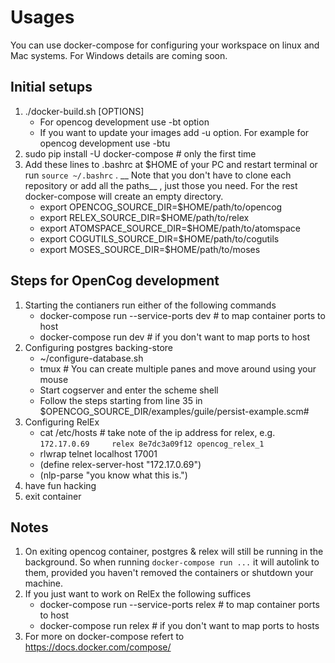 # Usages

You can use docker-compose for configuring your workspace on linux and Mac systems. For Windows details are coming soon.

## Initial setups
1. ./docker-build.sh [OPTIONS]
    * For opencog development use -bt option
    * If you want to update your images add -u option. For example for opencog
      development use -btu
2. sudo pip install -U docker-compose # only the first time
3. Add these lines to .bashrc at $HOME of your PC and restart terminal or run `source ~/.bashrc` . __ Note that you don't have to clone each repository or add
all the paths__ , just those you need. For the rest docker-compose will create
an empty directory.
    * export OPENCOG_SOURCE_DIR=$HOME/path/to/opencog
    * export RELEX_SOURCE_DIR=$HOME/path/to/relex
    * export ATOMSPACE_SOURCE_DIR=$HOME/path/to/atomspace
    * export COGUTILS_SOURCE_DIR=$HOME/path/to/cogutils
    * export MOSES_SOURCE_DIR=$HOME/path/to/moses

## Steps for OpenCog development
1. Starting the contianers run either of the following commands
    * docker-compose run --service-ports dev   # to map container ports to host
    * docker-compose run dev   # if you don't want to map ports to host
2. Configuring postgres backing-store
    * ~/configure-database.sh
    * tmux   # You can create multiple panes and move around using your mouse
    * Start cogserver and enter the scheme shell
    * Follow the steps starting from line 35 in
      $OPENCOG_SOURCE_DIR/examples/guile/persist-example.scm#
3. Configuring RelEx
    * cat /etc/hosts   # take note of the ip address for relex, e.g.
    ```172.17.0.69     relex 8e7dc3a09f12 opencog_relex_1```
    * rlwrap telnet localhost 17001
    * (define relex-server-host "172.17.0.69")
    * (nlp-parse "you know what this is.")
4. have fun hacking
5. exit container

## Notes
1. On exiting opencog container, postgres & relex will still be running in the
   background. So when running `docker-compose run ...` it will autolink to them,
   provided you haven't removed the containers or shutdown your machine.
2. If you just want to work on RelEx the following suffices
   * docker-compose  run --service-ports relex   # to map container ports to host
   * docker-compose run relex   # if you don't want to map ports to hosts
3. For more on docker-compose refert to https://docs.docker.com/compose/
